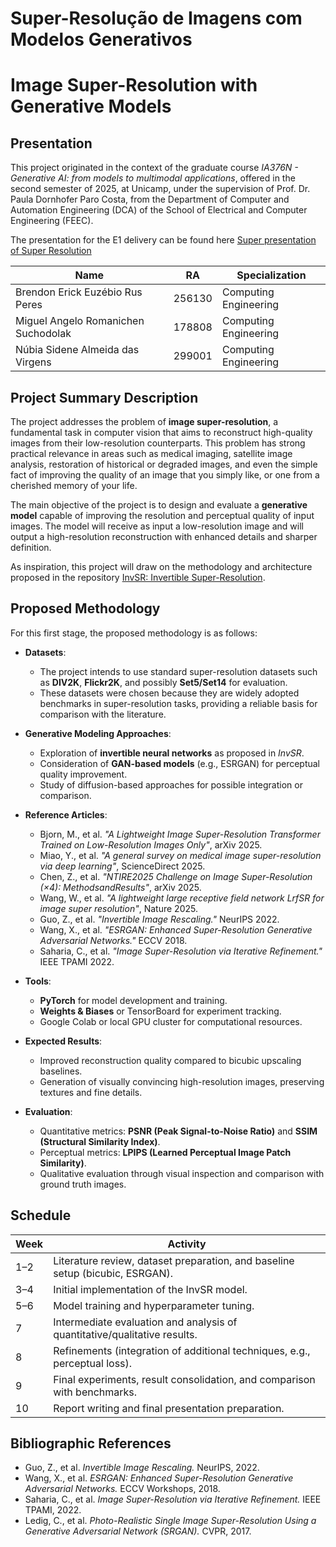 


# Super-Resolução de Imagens com Modelos Generativos  
# Image Super-Resolution with Generative Models  

## Presentation  

This project originated in the context of the graduate course *IA376N - Generative AI: from models to multimodal applications*, offered in the second semester of 2025, at Unicamp, under the supervision of Prof. Dr. Paula Dornhofer Paro Costa, from the Department of Computer and Automation Engineering (DCA) of the School of Electrical and Computer Engineering (FEEC).  

The presentation for the E1 delivery can be found here [Super presentation of Super Resolution](https://docs.google.com/presentation/d/1vwSB4IJ2oS3T2qzf-c0n5qcp6ztlI2302o7GSDTtjw0/edit?usp=sharing)

|Name  | RA | Specialization|
|--|--|--|
| Brendon Erick Euzébio Rus Peres  | 256130  | Computing Engineering |
| Miguel Angelo Romanichen Suchodolak  | 178808  | Computing Engineering |
| Núbia Sidene Almeida das Virgens  | 299001  | Computing Engineering |  

## Project Summary Description  

The project addresses the problem of **image super-resolution**, a fundamental task in computer vision that aims to reconstruct high-quality images from their low-resolution counterparts. This problem has strong practical relevance in areas such as medical imaging, satellite image analysis, restoration of historical or degraded images, and even the simple fact of improving the quality of an image that you simply like, or one from a cherished memory of your life.  

The main objective of the project is to design and evaluate a **generative model** capable of improving the resolution and perceptual quality of input images. The model will receive as input a low-resolution image and will output a high-resolution reconstruction with enhanced details and sharper definition.  

As inspiration, this project will draw on the methodology and architecture proposed in the repository [InvSR: Invertible Super-Resolution](https://github.com/zsyOAOA/InvSR).  

## Proposed Methodology  

For this first stage, the proposed methodology is as follows:  

- **Datasets**:  
  - The project intends to use standard super-resolution datasets such as **DIV2K**, **Flickr2K**, and possibly **Set5/Set14** for evaluation.  
  - These datasets were chosen because they are widely adopted benchmarks in super-resolution tasks, providing a reliable basis for comparison with the literature.  

- **Generative Modeling Approaches**:  
  - Exploration of **invertible neural networks** as proposed in *InvSR*.  
  - Consideration of **GAN-based models** (e.g., ESRGAN) for perceptual quality improvement.  
  - Study of diffusion-based approaches for possible integration or comparison.  

- **Reference Articles**:  
  - Bjorn, M., et al. *"A Lightweight Image Super-Resolution Transformer Trained on Low-Resolution Images Only"*, arXiv 2025.
  - Miao, Y., et al. *"A general survey on medical image super-resolution via deep learning"*, ScienceDirect 2025.
  - Chen, Z., et al. *"NTIRE2025 Challenge on Image Super-Resolution (×4): MethodsandResults"*, arXiv 2025.
  - Wang, W., et al. *"A lightweight large receptive field network LrfSR for image super resolution"*, Nature 2025.
  - Guo, Z., et al. *"Invertible Image Rescaling."* NeurIPS 2022.  
  - Wang, X., et al. *"ESRGAN: Enhanced Super-Resolution Generative Adversarial Networks."* ECCV 2018.  
  - Saharia, C., et al. *"Image Super-Resolution via Iterative Refinement."* IEEE TPAMI 2022.

- **Tools**:  
  - **PyTorch** for model development and training.  
  - **Weights & Biases** or TensorBoard for experiment tracking.  
  - Google Colab or local GPU cluster for computational resources.  

- **Expected Results**:  
  - Improved reconstruction quality compared to bicubic upscaling baselines.  
  - Generation of visually convincing high-resolution images, preserving textures and fine details.  

- **Evaluation**:  
  - Quantitative metrics: **PSNR (Peak Signal-to-Noise Ratio)** and **SSIM (Structural Similarity Index)**.  
  - Perceptual metrics: **LPIPS (Learned Perceptual Image Patch Similarity)**.  
  - Qualitative evaluation through visual inspection and comparison with ground truth images.  

## Schedule  

| Week | Activity |  
|------|----------|  
| 1–2  | Literature review, dataset preparation, and baseline setup (bicubic, ESRGAN). |  
| 3–4  | Initial implementation of the InvSR model. |  
| 5–6  | Model training and hyperparameter tuning. |  
| 7    | Intermediate evaluation and analysis of quantitative/qualitative results. |  
| 8    | Refinements (integration of additional techniques, e.g., perceptual loss). |  
| 9    | Final experiments, result consolidation, and comparison with benchmarks. |  
| 10   | Report writing and final presentation preparation. |  

## Bibliographic References  

- Guo, Z., et al. *Invertible Image Rescaling.* NeurIPS, 2022.  
- Wang, X., et al. *ESRGAN: Enhanced Super-Resolution Generative Adversarial Networks.* ECCV Workshops, 2018.  
- Saharia, C., et al. *Image Super-Resolution via Iterative Refinement.* IEEE TPAMI, 2022.  
- Ledig, C., et al. *Photo-Realistic Single Image Super-Resolution Using a Generative Adversarial Network (SRGAN).* CVPR, 2017.  

